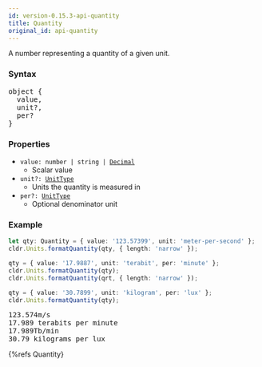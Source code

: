 ```yaml
---
id: version-0.15.3-api-quantity
title: Quantity
original_id: api-quantity
---
```


A number representing a quantity of a given unit.

### Syntax

<pre class="syntax">
object {
  value,
  unit?,
  per?
}
</pre>

### Properties
  - <code class="def">value: <span>number | string | [Decimal](api-decimal.html)</span></code>
    - Scalar value
  - <code class="def">unit?: <span>[UnitType](api-unittype.html)</span></code>
    - Units the quantity is measured in
  - <code class="def">per?: <span>[UnitType](api-unittype.html)</span></code>
    - Optional denominator unit

### Example

```typescript
let qty: Quantity = { value: '123.57399', unit: 'meter-per-second' };
cldr.Units.formatQuantity(qty, { length: 'narrow' });

qty = { value: '17.9887', unit: 'terabit', per: 'minute' };
cldr.Units.formatQuantity(qty);
cldr.Units.formatQuantity(qrt, { length: 'narrow' });

qty = { value: '30.7899', unit: 'kilogram', per: 'lux' };
cldr.Units.formatQuantity(qty);
```

<pre class="output">
123.574m/s
17.989 terabits per minute
17.989Tb/min
30.79 kilograms per lux
</pre>

{%refs Quantity}
